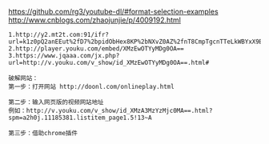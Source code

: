 https://github.com/rg3/youtube-dl/#format-selection-examples
http://www.cnblogs.com/zhaojunjie/p/4009192.html

```
1.http://y2.mt2t.com:91/ifr?url=k1z0pQ2anEEut%2fD7%2bpidObHex8KP%2bNXvZ0AZ%2fnT8CmpTgcnTTeLkWBYxX9BkmLY1n1NpsiaAu9yyoCTOM1SKCg%3d%3d
2.http://player.youku.com/embed/XMzEwOTYyMDg0OA==
3.https://www.jqaaa.com/jx.php?url=http://v.youku.com/v_show/id_XMzEwOTYyMDg0OA==.html#
```

```
破解网站：
第一步：打开网站 http://doonl.com/onlineplay.html

第二步：输入网页版的视频网站地址
例如：http://v.youku.com/v_show/id_XMzA3MzYzMjc0MA==.html?spm=a2h0j.11185381.listitem_page1.5!13~A

第三步：借助chrome插件
```
